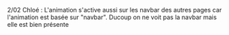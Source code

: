 2/02 Chloé :
L'animation s'active aussi sur les navbar des autres pages car l'animation est basée sur "navbar". Ducoup on ne voit pas la navbar mais elle est bien présente
